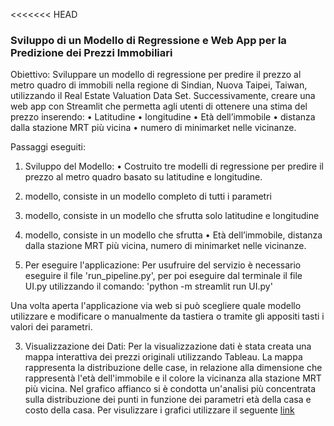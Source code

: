 <<<<<<< HEAD
### Sviluppo di un Modello di Regressione e Web App per la Predizione dei Prezzi Immobiliari
Obiettivo:
Sviluppare un modello di regressione per predire il prezzo al metro quadro di immobili nella regione di Sindian, Nuova Taipei, Taiwan, utilizzando il Real Estate Valuation Data Set. Successivamente, creare una web app con Streamlit che permetta agli utenti di ottenere una stima del prezzo inserendo:
• Latitudine 
• longitudine
• Età dell’immobile 
• distanza dalla stazione MRT più vicina 
• numero di minimarket nelle vicinanze.

Passaggi eseguiti:
1. Sviluppo del Modello:
• Costruito tre modelli di regressione per predire il prezzo al metro quadro basato su latitudine e longitudine.
 1. modello, consiste in un modello completo di tutti i parametri
 2. modello, consiste in un modello che sfrutta solo latitudine e longitudine
 3. modello, consiste in un modello che sfrutta • Età dell’immobile, distanza dalla stazione MRT più vicina, numero di minimarket nelle vicinanze.

2. Per eseguire l'applicazione:
Per usufruire del servizio è necessario eseguire il file 'run_pipeline.py', per poi eseguire dal terminale il file UI.py utilizzando il comando: 'python -m streamlit run UI.py'

Una volta aperta l'applicazione via web si può scegliere quale modello utilizzare e modificare o manualmente da tastiera o tramite gli appositi tasti i valori dei parametri. 


3. Visualizzazione dei Dati:
Per la visualizzazione dati è stata creata una mappa interattiva dei prezzi originali utilizzando Tableau.
La mappa rappresenta la distribuzione delle case, in relazione alla dimensione che rappresentà l'età dell'immobile e il colore la vicinanza alla stazione MRT più vicina. Nel grafico affianco si è condotta un'analisi più concentrata sulla distribuzione dei punti in funzione dei parametri età della casa e costo della casa.
Per visulizzare i grafici utilizzare il seguente 
[link](https://public.tableau.com/shared/7BKQJHYQ5?:display_count=n&:origin=viz_share_link)
